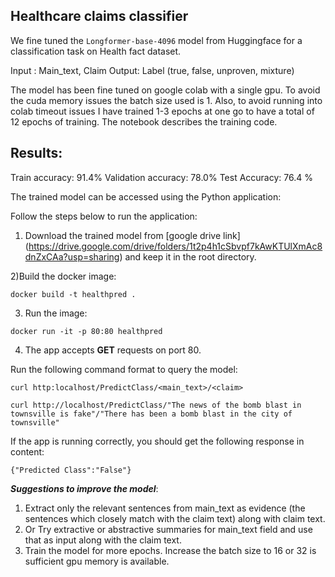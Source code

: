 ## Healthcare claims classifier

We fine tuned the `Longformer-base-4096` model from Huggingface for a classification task on Health fact dataset. 

Input : Main_text, Claim
Output: Label (true, false, unproven, mixture) 

The model has been fine tuned on google colab with a single gpu. To avoid the cuda memory issues the batch size used is 1. Also, to avoid running into colab timeout issues I have trained 1-3 epochs at one go to have a total of 12 epochs of training.
The notebook describes the training code.

## Results:
Train accuracy: 91.4%
Validation accuracy: 78.0%
Test Accuracy: 76.4 %

The trained model can be accessed using the Python application:

Follow the steps below to run the application:

1. Download the trained model from [google drive link] (https://drive.google.com/drive/folders/1t2p4h1cSbvpf7kAwKTUlXmAc8dnZxCAa?usp=sharing) and keep it in the root directory.

2)Build the docker image:

`docker build -t healthpred .`

3. Run the image:

`docker run -it -p 80:80 healthpred`

4. The app accepts **GET** requests on port 80. 

Run the following command format to query the model:

`curl http:localhost/PredictClass/<main_text>/<claim>`

`curl http://localhost/PredictClass/"The news of the bomb blast in townsville is fake"/"There has been a bomb blast in the city of townsville"`

If the app is running correctly, you should get the following response in content:

`{"Predicted Class":"False"}` 

***Suggestions to improve the model***:

1) Extract only the relevant sentences from main_text as evidence (the sentences which closely match with the claim text) along with claim text.
2) Or Try extractive or abstractive summaries for main_text field and use that as input along with the claim text.
3) Train the model for more epochs. Increase the batch size to 16 or 32 is sufficient gpu memory is available.